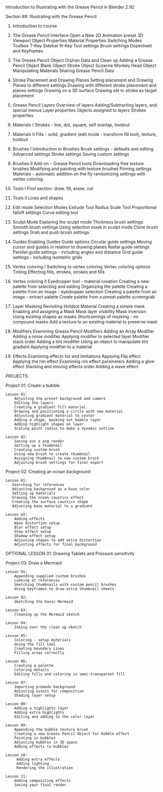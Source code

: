 Introduction to Illustrating with the Grease Pencil in Blender 2.92

Section ##: Illustrating with the Grease Pencil

01. Introduction to course

02. The Grease Pencil Interface
        Open a New 2D Animation preset
        3D Viewport
        Object Properties
        Material Properties
        Switching Modes 
        Toolbox T-Key
        Sidebar N-Key
        Tool settings
        Brush settings
        Dopesheet and Keyframes


03. The Grease Pencil Object
        Orphan Data and Clean up
        Adding a Grease Pencil Object
        Blank Object
        Stroke Object
        Suzanne Monkey Head Object
        Manipulating Materials
        Sharing Grease Pencil Data


04. Stroke Placement and Drawing Planes
        Setting placement and Drawing Planes to different settings
        Drawing with different stroke placement and planes settings
        Drawing on a 3D surface
        Drawing set to stroke as target placement 
    

05. Grease Pencil Layers
        Overview of layers
        Adding/Subtracting layers, and special menus
        Layer properties
        Objects assigned to layers
        Strokes properties


06. Materials I
        Strokes - line, dot, square, self overlap, holdout


07. Materials II
        Fills - solid, gradient (edit mode - transform fill tool), texture, holdout


08. Brushes I
        Introduction to Brushes
        Brush settings - defaults and editing
        Advanced settings
        Stroke settings
        Saving custom settings


09. Brushes II
        Add-on - Grease Pencil tools
        Downloading free texture brushes
        Modifying and painting with texture brushes 
        Pinning settings
        Materials - automatic addition on the fly
        randomizing settings with vertex coloring


10. Tools I
        First section: draw, fill, erase, cut


11. Tools II
        Lines and shapes


12. Edit mode
        Selection Modes
        Extrude Tool
        Radius Scale Tool
        Proportional falloff settings
        Curve editing tool 


13. Sculpt Mode
        Exploring the sculpt mode
        Thickness brush settings
        Smooth brush settings
        Using selection mask in sculpt mode
        Clone brush settings
        Grab and push brush settings


14. Guides
        Enabling Guides
        Guide options
        Circular guide settings
        Moving cursor and guides in relation to drawing planes
        Radial guide settings
        Parellel guide settings - including angles and distance
        Grid guide settings - including isometric grids


15. Vertex coloring I
        Switching to vertex coloring
        Vertex coloring options
        Tinting
        Effecting fills, strokes, strokes and fills


16. Vertex coloring II
        Eyedropper tool - material creation
        Creating a new palette from selecting and adding
        Organizing the palette
        Creating a palette from an image - eyedropper selection
        Creating a palette from an image - extract palette
        Create palette from a preset palette screengrab


17. Layer Masking
        Revisiting Holdout Material
        Creating a simple mask
        Enabling and assigning a Mask
        Mask layer visibility
        Mask inversion
        Using existing shapes as masks
        Shortcomings of masking - no compound masks
        Add a texture to an existing material to preserve mask


18. Modifiers
        Examining Grease Pencil Modifiers
        Adding an Array Modifier
        Adding a noise modifier
        Applying modifier to selected layer
        Modifier stack order
        Adding a tint modifier
        Using an object to manipulate tint gradient
        Applying modifier to a material 


19. Effects
        Examining effects list and limitations
        Applying Flip effect
        Applying the rim effect
        Examining rim effect parameters
        Adding a glow effect
        Stacking and moving effects order
        Adding a wave effect


PROJECTS:

Project 01: Create a bubble

    Lesson 01:
        Adjusting the preset background and camera
        Editing the layers
        Creating a gradient fill material
        Drawing and positioning a circle with new material
        Adjusting gradient material to center
        Adding a shape, masking out bubble layer
        Adding highlight shapes on layer
        Scaling point radius to make a dynamic outline

    Lesson 02:
        Saving out a png render
        Setting up a thumbnail
        Creating custom brush
        Using new brush to create thumbnail
        Assigning thumbnail to new custom brush
        Adjusting brush settings for final export



Project 02: Creating an ocean background

    Lesson 01:
       Searching for references
       Adjusting background as a base color
       Setting up materials
       Drawing the ocean caustics effect
       Creating the surface caustics shape
       Adjusting base material to a gradient

    Lesson 02:
        Adding effects
        Wave distortion setup
        Blur effect setup
        Glow effect setup
        Shadow effect setup
        Adjusting shapes to add extra distortion
        Adjusting effects for final background

OPTIONAL LESSON 01: Drawing Tablets and Pressure sensitivity

Project 03: Draw a Mermaid

    Lesson 01:
        Appending supplied custom brushes
        Looking at references
        Sketching thumbnails with custom pencil brushes
        Using keyframes to draw extra thumbnail sheets
        
    Lesson 02:
        Sketching the basic Mermaid

    Lesson 03:
        Cleaning up the Mermaid sketch

    Lesson 04:
        Inking over the clean up sketch

    Lesson 05:
        Coloring - setup materials
        Using the fill tool
        Creating boundary Lines
        Filling areas correctly

    Lesson 06:
        Creating a palette
        Coloring details
        Editing fills and coloring in semi-transparent fill

    Lesson 07:
        Importing premade background
        Adjusting assets for composition
        Shading layer setup

    Lesson 08:
        Adding a highlights layer
        Adding extra highlights
        Editing and adding to the color layer
    
    Lesson 09:
        Appending the bubble texture brush
        Creating a new Grease Pencil Object for bubble effect
        Painting in bubbles
        Adjusting bubbles in 3D space
        Adding effects to bubbles

    Lesson 10:
         Adding extra effects
         Adding lighting
         Rendering the illustration
    
    Lesson 11:
        Adding compositing effects
        Saving your final render

